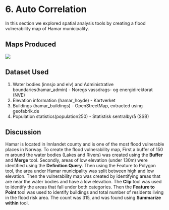 # 6. Auto Correlation
In this section we explored spatial analysis tools by creating a flood vulnerability map of Hamar municipality.

## Maps Produced

![](https://github.com/rahulse10/Introduction_to_GIS/blob/main/5.%20Spatial%20Analysis/Layout.jpg)

## Dataset Used 

1. Water bodies (innsjo and elv) and Administrative boundaries(hamar_admin) - Noregs vassdrags- og energidirektorat (NVE)
2. Elevation information (hamar_hoyde) - Kartverket
3. Buildings (hamar_buildings) - OpenStreetMap, extracted using geofabrik.de
4. Population statistics(population250) - Statistisk sentralbyrå (SSB)


## Discussion
Hamar is located in Innlandet county and is one of the most flood vulnerable places in Norway. 
To create the flood vulnerability map, First a buffer of 150 m around the water bodies (Lakes and Rivers) was created using the **Buffer** and **Merge** tool. 
Secondly, areas of low elevation (under 130m) were identified using the **Definition Query**. Then using the Feature to Polygon tool, the area under Hamar municipality was split between high and low elevation.
Then the vulnerability map was created by identifying areas that are near the water bodies and have a low elevation. The **Clip** tool was used to identify the areas that fall under both categories.
Then the **Feature to Point** tool was used to identify buildings and total number of residents living in the flood risk area. The count was 315, and was found using **Summarize within** tool.
